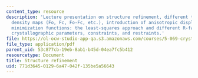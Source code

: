 ```yaml
---
content_type: resource
description: 'Lecture presentation on structure refinement, different types of electron
  density maps (Fo, Fc, Fo-Fc, etc.), introduction of anisotropic displacement parameters,
  minimization functions: the least-squares approach and different R-factors, and
  crystallographic parameters, constraints, and restraints.'
file: https://ol-ocw-studio-app-qa.s3.amazonaws.com/courses/5-069-crystal-structure-analysis-spring-2010/771d364501296a47042f135be5a56643_refine_hand1_rev.pdf
file_type: application/pdf
parent_uid: 53c877cb-19eb-8ab1-b45d-04ea7fc5b412
resourcetype: Document
title: Structure refinement
uid: 771d3645-0129-6a47-042f-135be5a56643
---
```

